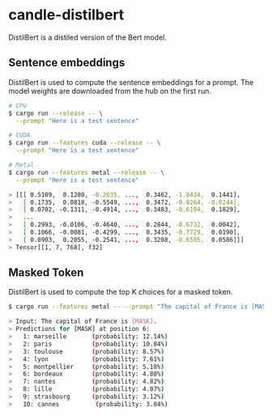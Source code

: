 # candle-distilbert

DistilBert is a distiled version of the Bert model.

## Sentence embeddings

DistilBert is used to compute the sentence embeddings for a prompt. The model weights
are downloaded from the hub on the first run.

```bash
# CPU
$ cargo run --release -- \
  --prompt "Here is a test sentence"

# CUDA
$ cargo run --features cuda --release -- \
  --prompt "Here is a test sentence"

# Metal
$ cargo run --features metal --release -- \
  --prompt "Here is a test sentence"

> [[[ 0.5109,  0.1280, -0.2635, ...,  0.3462, -1.0434,  0.1441],
>   [ 0.1735,  0.0818, -0.5549, ...,  0.3472, -0.8264, -0.0244],
>   [ 0.0702, -0.1311, -0.4914, ...,  0.3483, -0.6194,  0.1829],
>   ...
>   [ 0.2993, -0.0106, -0.4640, ...,  0.2844, -0.6732,  0.0042],
>   [ 0.1066, -0.0081, -0.4299, ...,  0.3435, -0.7729,  0.0190],
>   [ 0.8903,  0.2055, -0.2541, ...,  0.3208, -0.6585,  0.0586]]]
> Tensor[[1, 7, 768], f32]

```

## Masked Token

DistilBert is used to compute the top K choices for a masked token.

```bash
$ cargo run --features metal -- --prompt "The capital of France is [MASK]." --top-k 10

> Input: The capital of France is [MASK].
> Predictions for [MASK] at position 6:
>   1: marseille       (probability: 12.14%)
>   2: paris           (probability: 10.84%)
>   3: toulouse        (probability: 8.57%)
>   4: lyon            (probability: 7.61%)
>   5: montpellier     (probability: 5.18%)
>   6: bordeaux        (probability: 4.88%)
>   7: nantes          (probability: 4.82%)
>   8: lille           (probability: 4.07%)
>   9: strasbourg      (probability: 3.12%)
>   10: cannes          (probability: 3.04%)

```